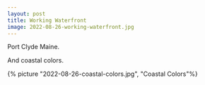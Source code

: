 ```yaml
---
layout: post
title: Working Waterfront
image: 2022-08-26-working-waterfront.jpg
---
```


Port Clyde Maine.

<!--more-->

And coastal colors.

{% picture "2022-08-26-coastal-colors.jpg", "Coastal Colors"%}
